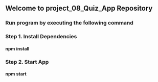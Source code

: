## Welcome to project_08_Quiz_App Repository

### Run program by executing the following command

### Step 1. Install Dependencies

#### **npm install**

### Step 2. Start App

#### **npm start**

